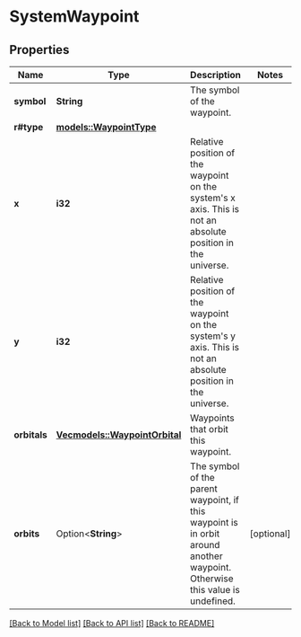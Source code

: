 # SystemWaypoint

## Properties

Name | Type | Description | Notes
------------ | ------------- | ------------- | -------------
**symbol** | **String** | The symbol of the waypoint. | 
**r#type** | [**models::WaypointType**](WaypointType.md) |  | 
**x** | **i32** | Relative position of the waypoint on the system's x axis. This is not an absolute position in the universe. | 
**y** | **i32** | Relative position of the waypoint on the system's y axis. This is not an absolute position in the universe. | 
**orbitals** | [**Vec<models::WaypointOrbital>**](WaypointOrbital.md) | Waypoints that orbit this waypoint. | 
**orbits** | Option<**String**> | The symbol of the parent waypoint, if this waypoint is in orbit around another waypoint. Otherwise this value is undefined. | [optional]

[[Back to Model list]](../README.md#documentation-for-models) [[Back to API list]](../README.md#documentation-for-api-endpoints) [[Back to README]](../README.md)


